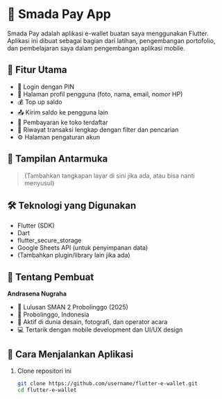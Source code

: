 # 💸 Smada Pay App

Smada Pay adalah aplikasi e-wallet buatan saya menggunakan Flutter. Aplikasi ini dibuat sebagai bagian dari latihan, pengembangan portofolio, dan pembelajaran saya dalam pengembangan aplikasi mobile.

## 🚀 Fitur Utama

- 🔐 Login dengan PIN
- 👤 Halaman profil pengguna (foto, nama, email, nomor HP)
- 💰 Top up saldo
- 📤 Kirim saldo ke pengguna lain
- 🏪 Pembayaran ke toko terdaftar
- 📄 Riwayat transaksi lengkap dengan filter dan pencarian
- ⚙️ Halaman pengaturan akun

## 📱 Tampilan Antarmuka

> (Tambahkan tangkapan layar di sini jika ada, atau bisa nanti menyusul)

## 🛠️ Teknologi yang Digunakan

- Flutter (SDK)
- Dart
- flutter_secure_storage
- Google Sheets API (untuk penyimpanan data)
- (Tambahkan plugin/library lain jika ada)

## 🧠 Tentang Pembuat

**Andrasena Nugraha**  
- 🏫 Lulusan SMAN 2 Probolinggo (2025)  
- 📍 Probolinggo, Indonesia  
- 📸 Aktif di dunia desain, fotografi, dan operator acara  
- 💻 Tertarik dengan mobile development dan UI/UX design  

## 📂 Cara Menjalankan Aplikasi

1. Clone repositori ini
   ```bash
   git clone https://github.com/username/flutter-e-wallet.git
   cd flutter-e-wallet

